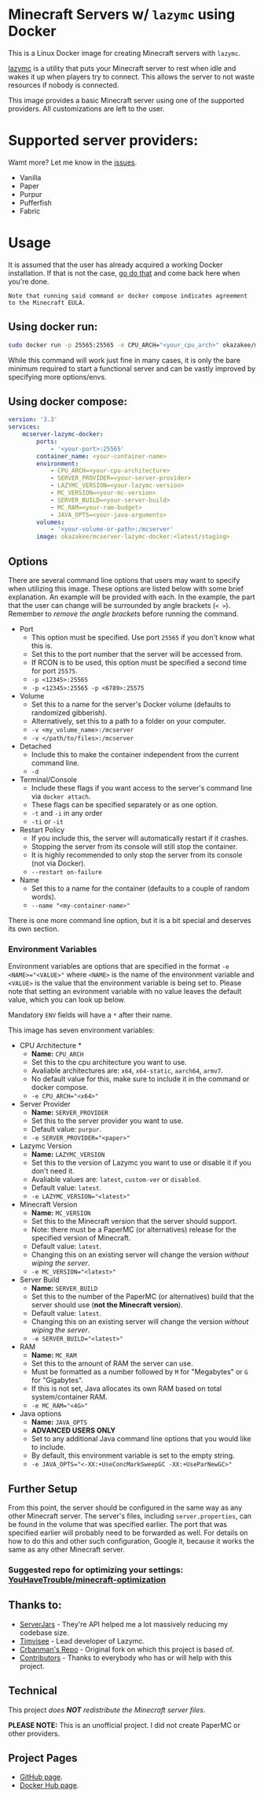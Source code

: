 # Minecraft Servers w/ `lazymc` using Docker
This is a Linux Docker image for creating Minecraft servers with `lazymc`.

[lazymc](https://github.com/timvisee/lazymc) is a utility that puts your Minecraft server to rest when idle and wakes it up when players try to connect.
This allows the server to not waste resources if nobody is connected.

This image provides a basic Minecraft server using one of the supported providers. All customizations are left to the user.

# Supported server providers:
Wamt more? Let me know in the [issues](https://github.com/Okazakee/mcserver-lazymc-docker/issues).
- Vanilla
- Paper
- Purpur
- Pufferfish
- Fabric

# Usage
It is assumed that the user has already acquired a working Docker installation. If that is not the case, [go do that](https://www.docker.com/get-started/) and come back here when you're done.

`Note that running said command or docker compose indicates agreement to the Minecraft EULA.`

## Using docker run:
```bash
sudo docker run -p 25565:25565 -e CPU_ARCH="<your_cpu_arch>" okazakee/mcserver-lazymc-docker
```
While this command will work just fine in many cases, it is only the bare minimum required to start a functional server and can be vastly improved by specifying more options/envs.

## Using docker compose:

```yaml
version: '3.3'
services:
    mcserver-lazymc-docker:
        ports:
            - '<your-port>:25565'
        container_name: <your-container-name>
        environment:
            - CPU_ARCH=<your-cpu-architecture>
            - SERVER_PROVIDER=<your-server-provider>
            - LAZYMC_VERSION=<your-lazymc-version>
            - MC_VERSION=<your-mc-version>
            - SERVER_BUILD=<your-server-build>
            - MC_RAM=<your-ram-budget>
            - JAVA_OPTS=<your-java-arguments>
        volumes:
            - '<your-volume-or-path>:/mcserver'
        image: okazakee/mcserver-lazymc-docker:<latest/staging>
```

## Options
There are several command line options that users may want to specify when utilizing this image. These options are listed below with some brief explanation. An example will be provided with each. In the example, the part that the user can change will be surrounded by angle brackets (`< >`). Remember to *remove the angle brackets* before running the command.
- Port
  - This option must be specified. Use port `25565` if you don't know what this is.
  - Set this to the port number that the server will be accessed from.
  - If RCON is to be used, this option must be specified a second time for port `25575`.
  - `-p <12345>:25565`
  - `-p <12345>:25565 -p <6789>:25575`
- Volume
  - Set this to a name for the server's Docker volume (defaults to randomized gibberish).
  - Alternatively, set this to a path to a folder on your computer.
  - `-v <my_volume_name>:/mcserver`
  - `-v </path/to/files>:/mcserver`
- Detached
  - Include this to make the container independent from the current command line.
  - `-d`
- Terminal/Console
  - Include these flags if you want access to the server's command line via `docker attach`.
  - These flags can be specified separately or as one option.
  - `-t` and `-i` in any order
  - `-ti` or `-it`
- Restart Policy
  - If you include this, the server will automatically restart if it crashes.
  - Stopping the server from its console will still stop the container.
  - It is highly recommended to only stop the server from its console (not via Docker).
  - `--restart on-failure`
- Name
  - Set this to a name for the container (defaults to a couple of random words).
  - `--name "<my-container-name>"`

There is one more command line option, but it is a bit special and deserves its own section.
### Environment Variables
Environment variables are options that are specified in the format `-e <NAME>="<VALUE>"` where `<NAME>` is the name of the environment variable and `<VALUE>` is the value that the environment variable is being set to. Please note that setting an evironment variable with no value leaves the default value, which you can look up below.

Mandatory `ENV` fields will have a `*` after their name.

This image has seven environment variables:
- CPU Architecture *
  - **Name:** `CPU_ARCH`
  - Set this to the cpu architecture you want to use.
  - Avaliable architectures are: `x64`, `x64-static`, `aarch64`, `armv7`.
  - No default value for this, make sure to include it in the command or docker compose.
  - `-e CPU_ARCH="<x64>"`
- Server Provider
  - **Name:** `SERVER_PROVIDER`
  - Set this to the server provider you want to use.
  - Default value: `purpur`.
  - `-e SERVER_PROVIDER="<paper>"`
- Lazymc Version
  - **Name:** `LAZYMC_VERSION`
  - Set this to the version of Lazymc you want to use or disable it if you don't need it.
  - Avaliable values are: `latest`, `custom-ver` or `disabled`.
  - Default value: `latest`.
  - `-e LAZYMC_VERSION="<latest>"`
- Minecraft Version
  - **Name:** `MC_VERSION`
  - Set this to the Minecraft version that the server should support.
  - Note: there must be a PaperMC (or alternatives) release for the specified version of Minecraft.
  - Default value: `latest`.
  - Changing this on an existing server will change the version *without wiping the server*.
  - `-e MC_VERSION="<latest>"`
- Server Build
  - **Name:** `SERVER_BUILD`
  - Set this to the number of the PaperMC (or alternatives) build that the server should use (**not the Minecraft version**).
  - Default value: `latest`.
  - Changing this on an existing server will change the version *without wiping the server*.
  - `-e SERVER_BUILD="<latest>"`
- RAM
  - **Name:** `MC_RAM`
  - Set this to the amount of RAM the server can use.
  - Must be formatted as a number followed by `M` for "Megabytes" or `G` for "Gigabytes".
  - If this is not set, Java allocates its own RAM based on total system/container RAM.
  - `-e MC_RAM="<4G>"`
- Java options
  - **Name:** `JAVA_OPTS`
  - **ADVANCED USERS ONLY**
  - Set to any additional Java command line options that you would like to include.
  - By default, this environment variable is set to the empty string.
  - `-e JAVA_OPTS="<-XX:+UseConcMarkSweepGC -XX:+UseParNewGC>"`

## Further Setup
From this point, the server should be configured in the same way as any other Minecraft server. The server's files, including `server.properties`, can be found in the volume that was specified earlier. The port that was specified earlier will probably need to be forwarded as well. For details on how to do this and other such configuration, Google it, because it works the same as any other Minecraft server.
### Suggested repo for optimizing your settings: [YouHaveTrouble/minecraft-optimization](https://github.com/YouHaveTrouble/minecraft-optimization)

## Thanks to:
- [ServerJars](serverjars.com) - They're API helped me a lot massively reducing my codebase size.
- [Timvisee](https://github.com/timvisee) - Lead developer of Lazymc.
- [Crbanman's Repo](https://github.com/crbanman/papermc-lazymc-docker) - Original fork on which this project is based of.
- [Contributors](https://github.com/Okazakee/mcserver-lazymc-docker/graphs/contributors) - Thanks to everybody who has or will help with this project.

## Technical
This project *does **NOT** redistribute the Minecraft server files*.

**PLEASE NOTE:** This is an unofficial project. I did not create PaperMC or other providers.

## Project Pages
- [GitHub page](https://github.com/okazakee/mcserver-lazymc-docker).
- [Docker Hub page](https://hub.docker.com/r/okazakee/mcserver-lazymc-docker).